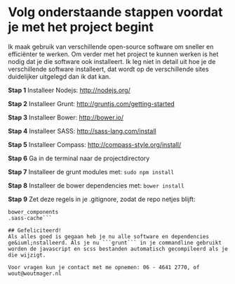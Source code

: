 # Volg onderstaande stappen voordat je met het project begint
Ik maak gebruik van verschillende open-source software om sneller en effici&euml;nter te werken. Om verder met het project te kunnen werken is het nodig dat je die software ook installeert. Ik leg niet in detail uit hoe je de verschillende software installeert, dat wordt op de verschillende sites duidelijker uitgelegd dan ik dat kan.

**Stap 1**
Installeer Nodejs: http://nodejs.org/

**Stap 2**
Installeer Grunt: http://gruntjs.com/getting-started

**Stap 3**
Installeer Bower: http://bower.io/

**Stap 4**
Installeer SASS: http://sass-lang.com/install

**Stap 5**
Installeer Compass: http://compass-style.org/install/

**Stap 6**
Ga in de terminal naar de projectdirectory

**Stap 7**
Installeer de grunt modules met:
```sudo npm install```

**Stap 8**
Installeer de bower dependencies met:
```bower install```

**Stap 9**
Zet deze regels in je .gitignore, zodat de repo netjes blijft:
```node_modules
bower_components
.sass-cache```

## Gefeliciteerd!
Als alles goed is gegaan heb je nu alle software en dependencies ge&iuml;nstalleerd. Als je nu ```grunt``` in je commandline gebruikt worden de javascript en scss bestanden automatisch gecompileerd als je die wijzigt.

Voor vragen kun je contact met me opnemen: 06 - 4641 2770, of wout@woutmager.nl